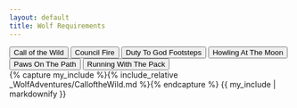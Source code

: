 ```yaml
---
layout: default
title: Wolf Requirements
---
```


<html>
<title>W3.CSS</title>
<meta name="viewport" content="width=device-width, initial-scale=1">
<link rel="stylesheet" href="https://www.w3schools.com/w3css/4/w3.css">
<body>


<div class="w3-bar w3-red">
  <button class="w3-bar-item w3-button" onclick="openCity('CalloftheWild')">Call of the Wild</button>
  <button class="w3-bar-item w3-button" onclick="openCity('CouncilFire')">Council Fire</button>
  <button class="w3-bar-item w3-button" onclick="openCity('DutyToGodFootsteps')">Duty To God Footsteps</button>
  <button class="w3-bar-item w3-button" onclick="openCity('HowlingAtTheMoon')">Howling At The Moon</button>
  <button class="w3-bar-item w3-button" onclick="openCity('PawsOnThePath')">Paws On The Path</button>
  <button class="w3-bar-item w3-button" onclick="openCity('RunningWithThePack')">Running With The Pack</button>
</div>

<div id="CalloftheWild" class="w3-container city">
{% capture my_include %}{% include_relative _WolfAdventures/CalloftheWild.md %}{% endcapture %}
{{ my_include | markdownify }}
</div>

<div id="CouncilFire" class="w3-container city" style="display:none">
{% capture my_include %}{% include_relative _WolfAdventures/CouncilFire.md %}{% endcapture %}
{{ my_include | markdownify }}
</div>

<div id="DutyToGodFootsteps" class="w3-container city" style="display:none">
{% capture my_include %}{% include_relative _WolfAdventures/DutyToGodFootsteps.md %}{% endcapture %}
{{ my_include | markdownify }}
</div>

<div id="HowlingAtTheMoon" class="w3-container city" style="display:none">
{% capture my_include %}{% include_relative _WolfAdventures/HowlingAtTheMoon.md %}{% endcapture %}
{{ my_include | markdownify }}
</div>

<div id="PawsOnThePath" class="w3-container city" style="display:none">
{% capture my_include %}{% include_relative _WolfAdventures/PawsOnThePath.md %}{% endcapture %}
{{ my_include | markdownify }}
</div>

<div id="RunningWithThePack" class="w3-container city" style="display:none">
{% capture my_include %}{% include_relative _WolfAdventures/RunningWithThePack.md %}{% endcapture %}
{{ my_include | markdownify }}
</div>


<script>
function openCity(cityName) {
  var i;
  var x = document.getElementsByClassName("city");
  for (i = 0; i < x.length; i++) {
    x[i].style.display = "none";  
  }
  document.getElementById(cityName).style.display = "block";  
}
</script>

</body>
</html>
